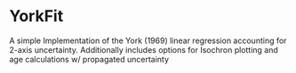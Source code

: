 # YorkFit
A simple Implementation of the York (1969) linear regression accounting for 2-axis uncertainty. Additionally includes options for Isochron plotting and age calculations w/ propagated uncertainty

